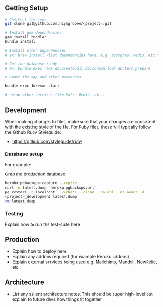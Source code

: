 # <Project Name>

## Getting Setup

```bash
# Checkout the repo
git clone git@github.com:highgroove/<project>.git

# Install gem dependencies
gem install bundler
bundle install

# Install other dependencies
# ex: brew install <list dependencies here. e.g. postgres, redis, etc.>

# Get the database ready
# ex: bundle exec rake db:create:all db:schema:load db:test:prepare

# Start the app and other processes

bundle exec foreman start

# setup other services like Solr, Redis, etc...
```

## Development

When making changes to files, make sure that your changes are consistent with
the existing style of the file. For Ruby files, these will typically follow the
Github Ruby Styleguide:

* https://github.com/styleguide/ruby

### Database setup

For example:

Grab the production database

```bash
heroku pgbackups:capture --expire
curl -o latest.dump `heroku pgbackups:url`
pg_restore -h localhost --verbose --clean --no-acl --no-owner -d
<project>_development latest.dump
rm latest.dump
```


### Testing

Explain how to run the test-suite here

## Production

* Explain how to deploy here
* Explain any addons required (for example Heroku addons)
* Explain external services being used e.g. Mailchimp, Mandrill, NewRelic, etc.

## Architecture

* List any salient architecture notes.  This should be super high-level but
  explain to future devs how things fit together
